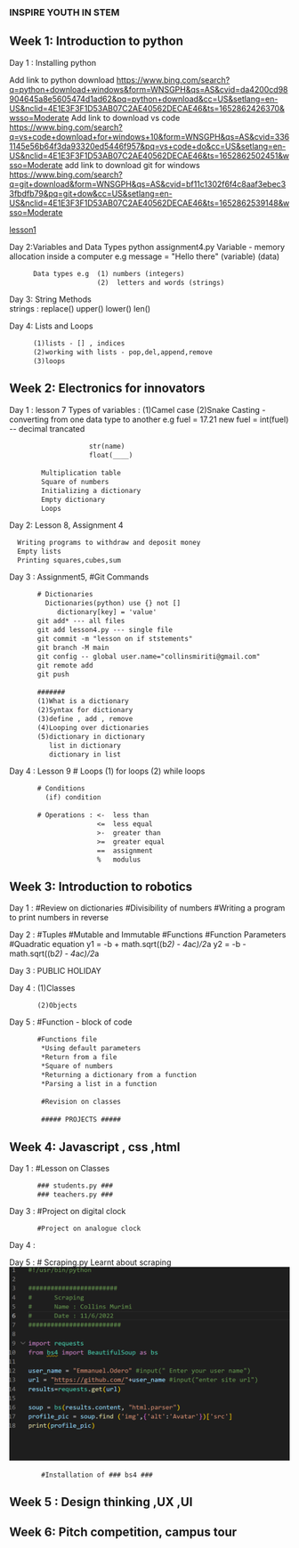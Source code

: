 ### INSPIRE YOUTH IN STEM

## Week 1: Introduction to python
   Day 1 : Installing python
   
   Add link to python download
https://www.bing.com/search?q=python+download+windows&form=WNSGPH&qs=AS&cvid=da4200cd98904645a8e5605474d1ad62&pq=python+download&cc=US&setlang=en-US&nclid=4E1E3F3F1D53AB07C2AE40562DECAE46&ts=1652862426370&wsso=Moderate
   Add link to download vs code
https://www.bing.com/search?q=vs+code+download+for+windows+10&form=WNSGPH&qs=AS&cvid=3361145e56b64f3da93320ed5446f957&pq=vs+code+do&cc=US&setlang=en-US&nclid=4E1E3F3F1D53AB07C2AE40562DECAE46&ts=1652862502451&wsso=Moderate
   add link to download git for windows
https://www.bing.com/search?q=git+download&form=WNSGPH&qs=AS&cvid=bf11c1302f6f4c8aaf3ebec33fbdfb79&pq=git+dow&cc=US&setlang=en-US&nclid=4E1E3F3F1D53AB07C2AE40562DECAE46&ts=1652862539148&wsso=Moderate
 
[lesson1](./Images/Lesson1.png)

   Day 2:Variables and Data Types
         python assignment4.py
         Variable - memory allocation inside a computer
                    e.g message = "Hello there"
                        (variable)    (data)

          Data types e.g  (1) numbers (integers)
                          (2)  letters and words (strings) 

   Day 3: String Methods                                  
         strings :
                  replace()
                  upper()
                  lower()
                  len()

   Day 4: Lists and Loops

          (1)lists - [] , indices 
          (2)working with lists - pop,del,append,remove
          (3)loops
## Week 2: Electronics for innovators
   Day 1 : lesson 7
           Types of variables : (1)Camel case
                                (2)Snake
           Casting - converting from one data type to another
                 e.g fuel = 17.21
                     new fuel = int(fuel) -- decimal trancated

                        str(name)
                        float(____)

            Multiplication table
            Square of numbers
            Initializing a dictionary
            Empty dictionary
            Loops
            
   Day 2: Lesson 8, Assignment 4

      Writing programs to withdraw and deposit money
      Empty lists
      Printing squares,cubes,sum

   Day 3 : Assignment5, #Git Commands
         
           # Dictionaries
             Dictionaries(python) use {} not []
                dictionary[key] = 'value'
           git add* --- all files
           git add lesson4.py --- single file
           git commit -m "lesson on if ststements"
           git branch -M main
           git config -- global user.name="collinsmiriti@gmail.com"
           git remote add
           git push

           #######
           (1)What is a dictionary
           (2)Syntax for dictionary
           (3)define , add , remove
           (4)Looping over dictionaries
           (5)dictionary in dictionary
              list in dictionary
              dictionary in list

   Day 4 : Lesson 9
           # Loops (1) for loops
                   (2) while loops

           # Conditions 
             (if) condition

           # Operations : <-  less than
                          <=  less equal
                          >-  greater than
                          >=  greater equal
                          ==  assignment
                          %   modulus

## Week 3: Introduction to robotics
 
   Day 1 : #Review on dictionaries 
           #Divisibility of numbers 
           #Writing a program to print numbers in reverse
           

   Day 2 : #Tuples 
           #Mutable and Immutable 
           #Functions
           #Function Parameters
           #Quadratic equation
               y1 = -b + math.sqrt((b*2) - 4*a*c)/2*a
               y2 = -b - math.sqrt((b*2) - 4*a*c)/2*a

   Day 3 : PUBLIC HOLIDAY

   Day 4 : (1)Classes
           
           (2)Objects

   Day 5 : #Function - block of code 
           
           #Functions file
            *Using default parameters
            *Return from a file
            *Square of numbers
            *Returning a dictionary from a function
            *Parsing a list in a function

            #Revision on classes 
            
            ##### PROJECTS #####

## Week 4: Javascript , css ,html
   
   Day 1 : #Lesson on Classes
           
           ### students.py ###
           ### teachers.py ###

     


   Day 3 : #Project on digital clock

           #Project on analogue clock

   Day 4 : 



   Day 5 : # Scraping.py
             Learnt about scraping
![scraping](./image/scraping.png)

            #Installation of ### bs4 ###

             
## Week 5 : Design thinking ,UX ,UI

## Week 6: Pitch competition, campus tour

